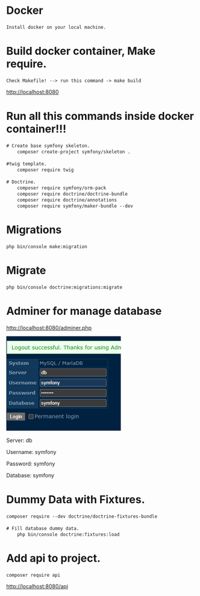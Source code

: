 # Docker
    Install docker on your local machine.

# Build docker container, Make require.
    Check Makefile! --> run this command -> make build

[http://localhost:8080](http://localhost:8080)

# Run  all this commands inside docker container!!!
    
    # Create base symfony skeleton.
        composer create-project symfony/skeleton .
    
    #twig template.
        composer require twig
    
    # Doctrine.
        composer require symfony/orm-pack
        composer require doctrine/doctrine-bundle
        composer require doctrine/annotations
        composer require symfony/maker-bundle --dev


# Migrations
    php bin/console make:migration

# Migrate 
    php bin/console doctrine:migrations:migrate

# Adminer for manage database
[http://localhost:8080/adminer.php](http://localhost:8080/adminer.php)

![db-login](image.png)

Server: db

Username: symfony

Password: symfony

Database: symfony

# Dummy Data with Fixtures.
    composer require --dev doctrine/doctrine-fixtures-bundle

    # Fill database dummy data.
        php bin/console doctrine:fixtures:load

# Add api to project.
    composer require api

[http://localhost:8080/api](http://localhost:8080/api)

